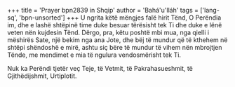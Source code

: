 +++
title = 'Prayer bpn2839 in Shqip'
author = 'Bahá'u'lláh'
tags = ['lang-sq', 'bpn-unsorted']
+++
U ngrita këtë mëngjes falë hirit Tënd, O Perëndia im, dhe e lashë shtëpinë time duke besuar tërësisht tek Ti dhe duke e lënë veten nën kujdesin Tënd. Dërgo, pra, këtu poshtë mbi mua, nga qielli i mëshirës Sate, një bekim nga ana Jote, dhe bëj të mundur që të kthehem në shtëpi shëndoshë e mirë, ashtu siç bëre të mundur të vihem nën mbrojtjen Tënde, me mendimet e mia të ngulura vendosmërisht tek Ti.

Nuk ka Perëndi tjetër veç Teje, të Vetmit, të Pakrahasueshmit, të Gjithëdijshmit, Urtiplotit.
